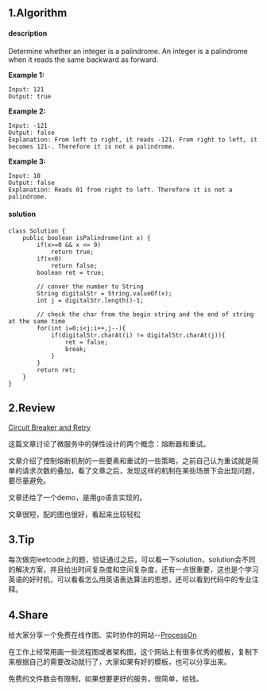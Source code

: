 ## 1.Algorithm

#### description

Determine whether an integer is a palindrome. An integer is a palindrome when it reads the same backward as forward.

**Example 1:**

```
Input: 121
Output: true
```

**Example 2:**

```
Input: -121
Output: false
Explanation: From left to right, it reads -121. From right to left, it becomes 121-. Therefore it is not a palindrome.
```

**Example 3:**

```
Input: 10
Output: false
Explanation: Reads 01 from right to left. Therefore it is not a palindrome.
```





#### solution

```
class Solution {
    public boolean isPalindrome(int x) {
        if(x>=0 && x <= 9)
            return true;
        if(x<0)
            return false;
        boolean ret = true;
        
        // conver the number to String
        String digitalStr = String.valueOf(x);
        int j = digitalStr.length()-1;
        
        // check the char from the begin string and the end of string at the same time
        for(int i=0;i<j;i++,j--){
            if(digitalStr.charAt(i) != digitalStr.charAt(j)){
                ret = false;
                break;
            }
        }
        return ret;
    }
}
```



## 2.Review

[Circuit Breaker and Retry](https://medium.com/@trongdan_tran/circuit-breaker-and-retry-64830e71d0f6)

这篇文章讨论了微服务中的弹性设计的两个概念：熔断器和重试。

文章介绍了控制熔断机制的一些要素和重试的一些策略，之前自己认为重试就是简单的请求次数的叠加，看了文章之后，发现这样的机制在某些场景下会出现问题，要尽量避免。

文章还给了一个demo，是用go语言实现的。

文章很短，配的图也很好，看起来比较轻松



## 3.Tip

每次做完leetcode上的题，验证通过之后，可以看一下solution，solution会不同的解决方案，并且给出时间复杂度和空间复杂度，还有一点很重要，这也是个学习英语的好时机，可以看看怎么用英语表达算法的思想，还可以看到代码中的专业注释。



## 4.Share

给大家分享一个免费在线作图、实时协作的网站--[ProcessOn](https://www.processon.com)

在工作上经常用画一些流程图或者架构图，这个网站上有很多优秀的模板，复制下来根据自己的需要改动就行了，大家如果有好的模板，也可以分享出来。

免费的文件数会有限制，如果想要更好的服务，很简单，给钱。